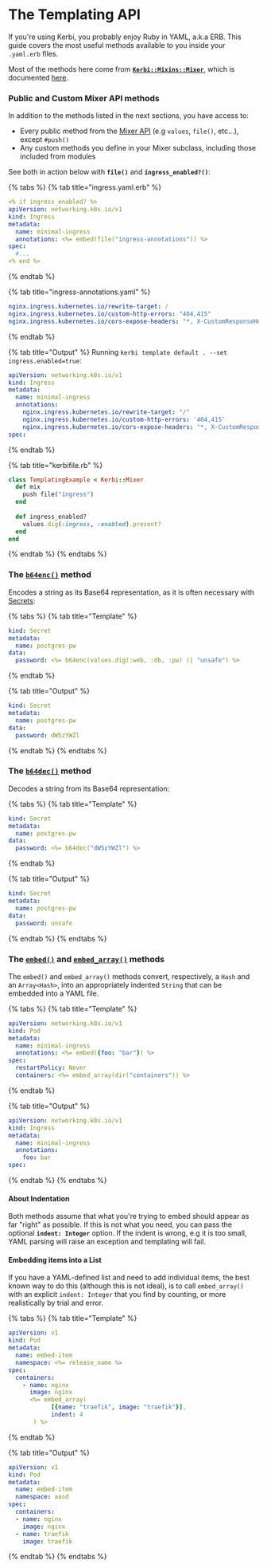 # The Templating API

If you're using Kerbi, you probably enjoy Ruby in YAML, a.k.a ERB. This guide covers the most useful methods available to you inside your `.yaml.erb` files.

Most of the methods here come from [**`Kerbi::Mixins::Mixer`**](https://github.com/nmachine-io/kerbi/blob/main/lib/mixins/mixer.rb), which is documented [here](https://www.rubydoc.info/gems/kerbi/1.1.47/Kerbi/Mixins/Mixer).

### Public and Custom Mixer API methods

In addition to the methods listed in the next sections, you have access to:

* Every public method from the [Mixer API](the-mixer-api.md) (e.g `values`, `file()`, etc...), except `#push()`
* Any custom methods you define in your Mixer subclass, including those included from modules

See both in action below with **`file()`** and **`ingress_enabled?()`**:

{% tabs %}
{% tab title="ingress.yaml.erb" %}
```yaml
<% if ingress_enabled? %>
apiVersion: networking.k8s.io/v1
kind: Ingress
metadata:
  name: minimal-ingress
  annotations: <%= embed(file("ingress-annotations")) %>
spec:
  #...
<% end %>
```
{% endtab %}

{% tab title="ingress-annotations.yaml" %}
```yaml
nginx.ingress.kubernetes.io/rewrite-target: /
nginx.ingress.kubernetes.io/custom-http-errors: "404,415"
nginx.ingress.kubernetes.io/cors-expose-headers: "*, X-CustomResponseHeader"
```
{% endtab %}

{% tab title="Output" %}
Running `kerbi template default . --set ingress.enabled=true`:

```yaml
apiVersion: networking.k8s.io/v1
kind: Ingress
metadata:
  name: minimal-ingress
  annotations:
    nginx.ingress.kubernetes.io/rewrite-target: "/"
    nginx.ingress.kubernetes.io/custom-http-errors: '404,415'
    nginx.ingress.kubernetes.io/cors-expose-headers: "*, X-CustomResponseHeader"
spec: 
```
{% endtab %}

{% tab title="kerbifile.rb" %}
```ruby
class TemplatingExample < Kerbi::Mixer
  def mix
    push file("ingress")
  end
  
  def ingress_enabled?
    values.dig(:ingress, :enabled).present?
  end
end
```
{% endtab %}
{% endtabs %}

### The [`b64enc()`](the-templating-api.md#public-and-custom-mixer-api-methods) method

Encodes a string as its Base64 representation, as it is often necessary with [Secrets](https://kubernetes.io/docs/concepts/configuration/secret/):

{% tabs %}
{% tab title="Template" %}
```yaml
kind: Secret
metadata:
  name: postgres-pw
data:
  password: <%= b64enc(values.dig(:web, :db, :pw) || "unsafe") %>
```
{% endtab %}

{% tab title="Output" %}
```yaml
kind: Secret
metadata:
  name: postgres-pw
data:
  password: dW5zYWZl
```
{% endtab %}
{% endtabs %}

### The [`b64dec()`](https://www.rubydoc.info/gems/kerbi/1.1.47/Kerbi/Mixins/Mixer#b64dec-instance\_method) method

Decodes a string from its Base64 representation:

{% tabs %}
{% tab title="Template" %}
```yaml
kind: Secret
metadata:
  name: postgres-pw
data:
  password: <%= b64dec("dW5zYWZl") %>
```
{% endtab %}

{% tab title="Output" %}
```yaml
kind: Secret
metadata:
  name: postgres-pw
data:
  password: unsafe
```
{% endtab %}
{% endtabs %}

### The [`embed()`](https://www.rubydoc.info/gems/kerbi/1.1.47/Kerbi/Mixins/Mixer#embed-instance\_method) and [`embed_array()`](https://www.rubydoc.info/gems/kerbi/1.1.47/Kerbi/Mixins/Mixer#embed\_array-instance\_method) methods

The `embed()` and `embed_array()` methods convert, respectively, a `Hash` and an `Array<Hash>`, into an appropriately indented `String` that can be embedded into a YAML file.

{% tabs %}
{% tab title="Template" %}
```yaml
apiVersion: networking.k8s.io/v1
kind: Pod
metadata:
  name: minimal-ingress
  annotations: <%= embed({foo: "bar"}) %>
spec: 
  restartPolicy: Never
  containers: <%= embed_array(dir("containers")) %>
```
{% endtab %}

{% tab title="Output" %}
```yaml
apiVersion: networking.k8s.io/v1
kind: Ingress
metadata:
  name: minimal-ingress
  annotations:
    foo: bar
spec: 
```
{% endtab %}
{% endtabs %}

#### About Indentation

Both methods assume that what you're trying to embed should appear as far "right" as possible. If this is not what you need, you can pass the optional **`indent: Integer`** option. If the indent is wrong, e.g it is too small, YAML parsing will raise an exception and templating will fail.

#### Embedding items into a List

If you have a YAML-defined list and need to add individual items, the best known way to do this (although this is not ideal), is to call `embed_array()` with an explicit `indent: Integer` that you find by counting, or more realistically by trial and error.

{% tabs %}
{% tab title="Template" %}
```yaml
apiVersion: v1
kind: Pod
metadata:
  name: embed-item
  namespace: <%= release_name %>
spec:
  containers:
    - name: nginx
      image: nginx
      <%= embed_array(
            [{name: "traefik", image: "traefik"}],
            indent: 4
       ) %>
```
{% endtab %}

{% tab title="Output" %}
```yaml
apiVersion: v1
kind: Pod
metadata:
  name: embed-item
  namespace: aasd
spec:
  containers:
  - name: nginx
    image: nginx
  - name: traefik
    image: traefik
```
{% endtab %}
{% endtabs %}

###
